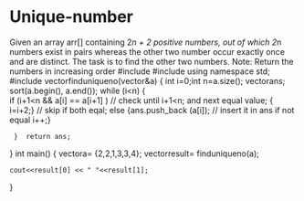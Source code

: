 # Unique-number
Given an array arr[] containing 2*n + 2 positive numbers, out of which 2*n numbers exist in pairs whereas the other two number occur exactly once and are distinct. The task is to find the other two numbers.  Note: Return the numbers in increasing order
#include <iostream>
#include <vector> 
using namespace std;
#include <algorithm>
vector<int>finduniqueno(vector<int>&a)
{    int i=0;int n=a.size();
    vector<int>ans;
    sort(a.begin(), a.end());
    while (i<n)
     {   
        if (i+1<n && a[i] == a[i+1] ) // check until i+1<n; and next equal value;
        { i=i+2;} // skip if both eqal;
        else
        {ans.push_back (a[i]); // insert it in ans if not equal
            i++;}
         
     }  return ans;
}
int main() {
    vector<int>a= {2,2,1,3,3,4};
    vector<int>result= finduniqueno(a);
    
    cout<<result[0] << " "<<result[1];
         
}
